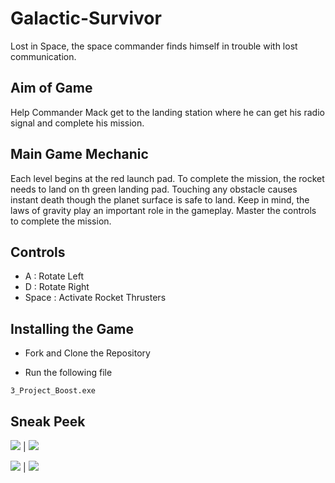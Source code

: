 # Galactic-Survivor
 
Lost in Space, the space commander finds himself in trouble with lost communication.

## Aim of Game

Help Commander Mack get to the landing station where he can get his radio signal and complete his mission.

## Main Game Mechanic

Each level begins at the red launch pad. To complete the mission, the rocket needs to land on th green landing pad. Touching any obstacle causes instant death though the planet surface is safe to land. Keep in mind, the laws of gravity play an important role in the gameplay. Master the controls to complete the mission.

## Controls

* A : Rotate Left
* D : Rotate Right
* Space : Activate Rocket Thrusters

## Installing the Game

* Fork and Clone the Repository

* Run the following file
```
3_Project_Boost.exe
```

## Sneak Peek


![](https://omisha99.github.io/Galactic-Survivor/Gallery/1.JPG) | ![](https://omisha99.github.io/Galactic-Survivor/Gallery/2.JPG) 

![](https://omisha99.github.io/Galactic-Survivor/Gallery/3.png) | ![](https://omisha99.github.io/Galactic-Survivor/Gallery/4.PNG)
